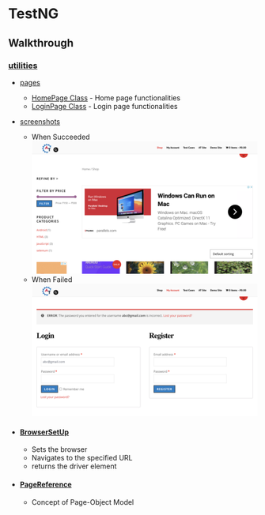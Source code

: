 # TestNG

## Walkthrough

### [utilities](https://github.com/AST-LW-TV/testNG/tree/main/testNG/src/test/java/utilities)
 
- [pages](https://github.com/AST-LW-TV/testNG/tree/main/testNG/src/test/java/utilities/pages)
    - [HomePage Class](https://github.com/AST-LW-TV/testNG/blob/main/testNG/src/test/java/utilities/pages/HomePage.java) - Home page functionalities
    - [LoginPage Class](https://github.com/AST-LW-TV/testNG/blob/main/testNG/src/test/java/utilities/pages/LoginPage.java) - Login page functionalities
- [screenshots](https://github.com/AST-LW-TV/testNG/tree/main/testNG/src/test/java/utilities/screenshot)
    - When Succeeded
    ![](https://github.com/AST-LW-TV/testNG/blob/main/testNG/src/test/java/utilities/screenshot/success_1.png) <br/>
    - When Failed
    ![](https://github.com/AST-LW-TV/testNG/blob/main/testNG/src/test/java/utilities/screenshot/errorLogin_3.png)

- #### [BrowserSetUp](https://github.com/AST-LW-TV/testNG/blob/main/testNG/src/test/java/utilities/BrowserSetUp.java)

    - Sets the browser
    - Navigates to the specified URL
    - returns the driver element

- #### [PageReference](https://github.com/AST-LW-TV/testNG/blob/main/testNG/src/test/java/utilities/PageReference.java)
  - Concept of Page-Object Model

#### 
